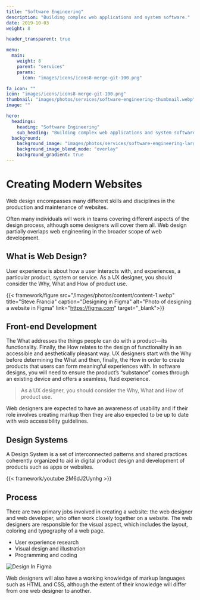 ```yaml
---
title: "Software Engineering"
description: "Building complex web applications and system software."
date: 2019-10-03
weight: 8

header_transparent: true

menu:
  main:
    weight: 8
    parent: "services"
    params:
      icon: "images/icons/icons8-merge-git-100.png"

fa_icon: ""
icon: "images/icons/icons8-merge-git-100.png"
thumbnail: "images/photos/services/software-engineering-thumbnail.webp"
image: ""

hero:
  headings:
    heading: "Software Engineering"
    sub_heading: "Building complex web applications and system software."
  background:
    background_image: "images/photos/services/software-engineering-large.webp"
    background_image_blend_mode: "overlay"
    background_gradient: true
---
```


# Creating Modern Websites

Web design encompasses many different skills and disciplines in the production and maintenance of websites.

Often many individuals will work in teams covering different aspects of the design process, although some designers will cover them all. Web design partially overlaps web engineering in the broader scope of web development.

## What is Web Design?

User experience is about how a user interacts with, and experiences, a particular product, system or service. As a UX designer, you should consider the Why, What and How of product use.

{{< framework/figure src="/images/photos/content/content-1.webp" title="Steve Francia"  caption="Designing in Figma" alt="Photo of designing a website in Figma" link="https://figma.com" target="_blank">}}

## Front-end Development

The What addresses the things people can do with a product—its functionality. Finally, the How relates to the design of functionality in an accessible and aesthetically pleasant way. UX designers start with the Why before determining the What and then, finally, the How in order to create products that users can form meaningful experiences with. In software designs, you will need to ensure the product’s “substance” comes through an existing device and offers a seamless, fluid experience.

> As a UX designer, you should consider the Why, What and How of product use.

Web designers are expected to have an awareness of usability and if their role involves creating markup then they are also expected to be up to date with web accessibility guidelines.

## Design Systems

A Design System is a set of interconnected patterns and shared practices coherently organized to aid in digital product design and development of products such as apps or websites.

{{< framework/youtube 2M6dJ2Uynhg >}}

## Process

There are two primary jobs involved in creating a website: the web designer and web developer, who often work closely together on a website. The web designers are responsible for the visual aspect, which includes the layout, coloring and typography of a web page.

- User experience research
- Visual design and illustration
- Programming and coding

![Design In Figma](/images/photos/content/content-1.webp)

Web designers will also have a working knowledge of markup languages such as HTML and CSS, although the extent of their knowledge will differ from one web designer to another.
